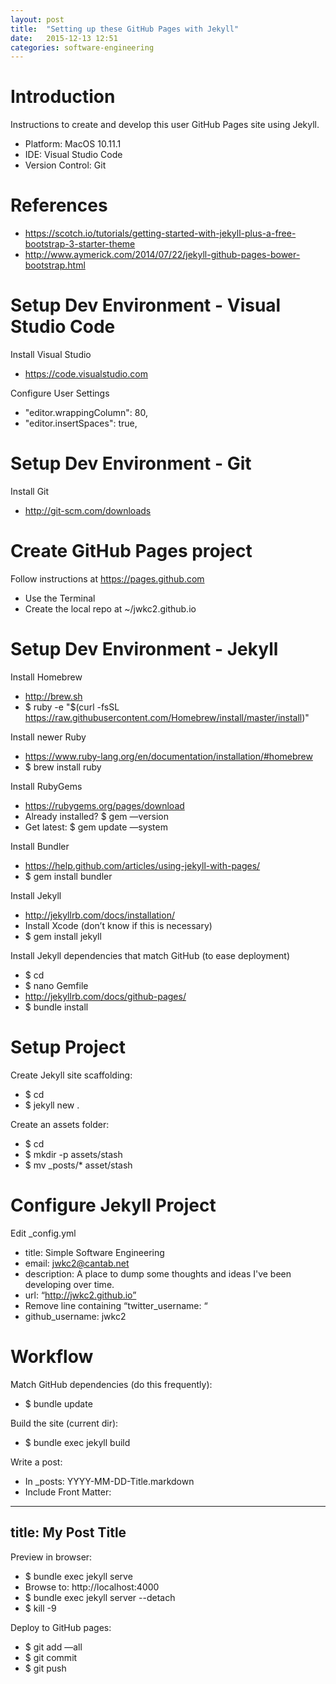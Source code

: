 ```yaml
---
layout: post
title:  "Setting up these GitHub Pages with Jekyll"
date:   2015-12-13 12:51
categories: software-engineering
---
```


# Introduction

Instructions to create and develop this user GitHub Pages site using Jekyll.

* Platform: MacOS 10.11.1
* IDE: Visual Studio Code
* Version Control: Git

# References

* https://scotch.io/tutorials/getting-started-with-jekyll-plus-a-free-bootstrap-3-starter-theme
* http://www.aymerick.com/2014/07/22/jekyll-github-pages-bower-bootstrap.html

# Setup Dev Environment - Visual Studio Code

Install Visual Studio
* https://code.visualstudio.com

Configure User Settings
* "editor.wrappingColumn": 80,
* "editor.insertSpaces": true,

# Setup Dev Environment - Git

Install Git
* http://git-scm.com/downloads

# Create GitHub Pages project

Follow instructions at https://pages.github.com
* Use the Terminal
* Create the local repo at ~/jwkc2.github.io

# Setup Dev Environment - Jekyll

Install Homebrew
* http://brew.sh
* $ ruby -e "$(curl -fsSL https://raw.githubusercontent.com/Homebrew/install/master/install)"

Install newer Ruby
* https://www.ruby-lang.org/en/documentation/installation/#homebrew
* $ brew install ruby

Install RubyGems
* https://rubygems.org/pages/download
* Already installed? $ gem —version
* Get latest: $ gem update —system

Install Bundler
* https://help.github.com/articles/using-jekyll-with-pages/
* $ gem install bundler

Install Jekyll
* http://jekyllrb.com/docs/installation/
* Install Xcode (don’t know if this is necessary)
* $ gem install jekyll

Install Jekyll dependencies that match GitHub (to ease deployment)
* $ cd <local-repo>
* $ nano Gemfile
* http://jekyllrb.com/docs/github-pages/
* $ bundle install

# Setup Project

Create Jekyll site scaffolding:
* $ cd <local-repo>
* $ jekyll new .

Create an assets folder:
* $ cd <local-repo>
* $ mkdir -p assets/stash
* $ mv _posts/* asset/stash

# Configure Jekyll Project

Edit _config.yml
* title: Simple Software Engineering
* email: jwkc2@cantab.net
* description: A place to dump some thoughts and ideas I've been developing over time.
* url: “http://jwkc2.github.io”
* Remove line containing “twitter_username: “
* github_username: jwkc2

# Workflow

Match GitHub dependencies (do this frequently):
* $ bundle update

Build the site (current dir):
* $ bundle exec jekyll build

Write a post:
* In _posts: YYYY-MM-DD-Title.markdown
* Include Front Matter:

---
title: My Post Title
---

Preview in browser:
* $ bundle exec jekyll serve
* Browse to: http://localhost:4000
* $ bundle exec jekyll server --detach
* $ kill -9 <pid>

Deploy to GitHub pages:
* $ git add —all
* $ git commit
* $ git push
